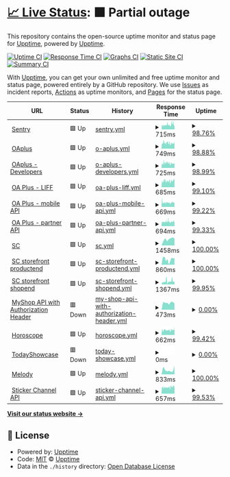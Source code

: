 # [📈 Live Status](https://vichaos.github.io/upptime): <!--live status--> **🟧 Partial outage**

This repository contains the open-source uptime monitor and status page for [Upptime](https://upptime.js.org), powered by [Upptime](https://github.com/upptime/upptime).

[![Uptime CI](https://github.com/vichaos/upptime/workflows/Uptime%20CI/badge.svg)](https://github.com/vichaos/upptime/actions?query=workflow%3A%22Uptime+CI%22)
[![Response Time CI](https://github.com/vichaos/upptime/workflows/Response%20Time%20CI/badge.svg)](https://github.com/vichaos/upptime/actions?query=workflow%3A%22Response+Time+CI%22)
[![Graphs CI](https://github.com/vichaos/upptime/workflows/Graphs%20CI/badge.svg)](https://github.com/vichaos/upptime/actions?query=workflow%3A%22Graphs+CI%22)
[![Static Site CI](https://github.com/vichaos/upptime/workflows/Static%20Site%20CI/badge.svg)](https://github.com/vichaos/upptime/actions?query=workflow%3A%22Static+Site+CI%22)
[![Summary CI](https://github.com/vichaos/upptime/workflows/Summary%20CI/badge.svg)](https://github.com/vichaos/upptime/actions?query=workflow%3A%22Summary+CI%22)

With [Upptime](https://upptime.js.org), you can get your own unlimited and free uptime monitor and status page, powered entirely by a GitHub repository. We use [Issues](https://github.com/upptime/upptime/issues) as incident reports, [Actions](https://github.com/vichaos/upptime/actions) as uptime monitors, and [Pages](https://upptime.github.io/upptime) for the status page.

<!--start: status pages-->
<!-- This summary is generated by Upptime (https://github.com/upptime/upptime) -->
<!-- Do not edit this manually, your changes will be overwritten -->
<!-- prettier-ignore -->
| URL | Status | History | Response Time | Uptime |
| --- | ------ | ------- | ------------- | ------ |
| <img alt="" src="https://icons.duckduckgo.com/ip3/sentry9-th.line-apps.com.ico" height="13"> [Sentry](https://sentry9-th.line-apps.com/_health/) | 🟩 Up | [sentry.yml](https://github.com/vichaos/upptime/commits/HEAD/history/sentry.yml) | <details><summary><img alt="Response time graph" src="./graphs/sentry/response-time-week.png" height="20"> 715ms</summary><br><a href="https://vichaos.github.io/upptime/history/sentry"><img alt="Response time 667" src="https://img.shields.io/endpoint?url=https%3A%2F%2Fraw.githubusercontent.com%2Fvichaos%2Fupptime%2FHEAD%2Fapi%2Fsentry%2Fresponse-time.json"></a><br><a href="https://vichaos.github.io/upptime/history/sentry"><img alt="24-hour response time 660" src="https://img.shields.io/endpoint?url=https%3A%2F%2Fraw.githubusercontent.com%2Fvichaos%2Fupptime%2FHEAD%2Fapi%2Fsentry%2Fresponse-time-day.json"></a><br><a href="https://vichaos.github.io/upptime/history/sentry"><img alt="7-day response time 715" src="https://img.shields.io/endpoint?url=https%3A%2F%2Fraw.githubusercontent.com%2Fvichaos%2Fupptime%2FHEAD%2Fapi%2Fsentry%2Fresponse-time-week.json"></a><br><a href="https://vichaos.github.io/upptime/history/sentry"><img alt="30-day response time 733" src="https://img.shields.io/endpoint?url=https%3A%2F%2Fraw.githubusercontent.com%2Fvichaos%2Fupptime%2FHEAD%2Fapi%2Fsentry%2Fresponse-time-month.json"></a><br><a href="https://vichaos.github.io/upptime/history/sentry"><img alt="1-year response time 698" src="https://img.shields.io/endpoint?url=https%3A%2F%2Fraw.githubusercontent.com%2Fvichaos%2Fupptime%2FHEAD%2Fapi%2Fsentry%2Fresponse-time-year.json"></a></details> | <details><summary><a href="https://vichaos.github.io/upptime/history/sentry">98.76%</a></summary><a href="https://vichaos.github.io/upptime/history/sentry"><img alt="All-time uptime 99.98%" src="https://img.shields.io/endpoint?url=https%3A%2F%2Fraw.githubusercontent.com%2Fvichaos%2Fupptime%2FHEAD%2Fapi%2Fsentry%2Fuptime.json"></a><br><a href="https://vichaos.github.io/upptime/history/sentry"><img alt="24-hour uptime 100.00%" src="https://img.shields.io/endpoint?url=https%3A%2F%2Fraw.githubusercontent.com%2Fvichaos%2Fupptime%2FHEAD%2Fapi%2Fsentry%2Fuptime-day.json"></a><br><a href="https://vichaos.github.io/upptime/history/sentry"><img alt="7-day uptime 98.76%" src="https://img.shields.io/endpoint?url=https%3A%2F%2Fraw.githubusercontent.com%2Fvichaos%2Fupptime%2FHEAD%2Fapi%2Fsentry%2Fuptime-week.json"></a><br><a href="https://vichaos.github.io/upptime/history/sentry"><img alt="30-day uptime 99.72%" src="https://img.shields.io/endpoint?url=https%3A%2F%2Fraw.githubusercontent.com%2Fvichaos%2Fupptime%2FHEAD%2Fapi%2Fsentry%2Fuptime-month.json"></a><br><a href="https://vichaos.github.io/upptime/history/sentry"><img alt="1-year uptime 99.97%" src="https://img.shields.io/endpoint?url=https%3A%2F%2Fraw.githubusercontent.com%2Fvichaos%2Fupptime%2FHEAD%2Fapi%2Fsentry%2Fuptime-year.json"></a></details>
| <img alt="" src="https://icons.duckduckgo.com/ip3/oaplus.line.biz.ico" height="13"> [OAplus](https://oaplus.line.biz/health) | 🟩 Up | [o-aplus.yml](https://github.com/vichaos/upptime/commits/HEAD/history/o-aplus.yml) | <details><summary><img alt="Response time graph" src="./graphs/o-aplus/response-time-week.png" height="20"> 749ms</summary><br><a href="https://vichaos.github.io/upptime/history/o-aplus"><img alt="Response time 715" src="https://img.shields.io/endpoint?url=https%3A%2F%2Fraw.githubusercontent.com%2Fvichaos%2Fupptime%2FHEAD%2Fapi%2Fo-aplus%2Fresponse-time.json"></a><br><a href="https://vichaos.github.io/upptime/history/o-aplus"><img alt="24-hour response time 976" src="https://img.shields.io/endpoint?url=https%3A%2F%2Fraw.githubusercontent.com%2Fvichaos%2Fupptime%2FHEAD%2Fapi%2Fo-aplus%2Fresponse-time-day.json"></a><br><a href="https://vichaos.github.io/upptime/history/o-aplus"><img alt="7-day response time 749" src="https://img.shields.io/endpoint?url=https%3A%2F%2Fraw.githubusercontent.com%2Fvichaos%2Fupptime%2FHEAD%2Fapi%2Fo-aplus%2Fresponse-time-week.json"></a><br><a href="https://vichaos.github.io/upptime/history/o-aplus"><img alt="30-day response time 754" src="https://img.shields.io/endpoint?url=https%3A%2F%2Fraw.githubusercontent.com%2Fvichaos%2Fupptime%2FHEAD%2Fapi%2Fo-aplus%2Fresponse-time-month.json"></a><br><a href="https://vichaos.github.io/upptime/history/o-aplus"><img alt="1-year response time 743" src="https://img.shields.io/endpoint?url=https%3A%2F%2Fraw.githubusercontent.com%2Fvichaos%2Fupptime%2FHEAD%2Fapi%2Fo-aplus%2Fresponse-time-year.json"></a></details> | <details><summary><a href="https://vichaos.github.io/upptime/history/o-aplus">98.88%</a></summary><a href="https://vichaos.github.io/upptime/history/o-aplus"><img alt="All-time uptime 99.98%" src="https://img.shields.io/endpoint?url=https%3A%2F%2Fraw.githubusercontent.com%2Fvichaos%2Fupptime%2FHEAD%2Fapi%2Fo-aplus%2Fuptime.json"></a><br><a href="https://vichaos.github.io/upptime/history/o-aplus"><img alt="24-hour uptime 100.00%" src="https://img.shields.io/endpoint?url=https%3A%2F%2Fraw.githubusercontent.com%2Fvichaos%2Fupptime%2FHEAD%2Fapi%2Fo-aplus%2Fuptime-day.json"></a><br><a href="https://vichaos.github.io/upptime/history/o-aplus"><img alt="7-day uptime 98.88%" src="https://img.shields.io/endpoint?url=https%3A%2F%2Fraw.githubusercontent.com%2Fvichaos%2Fupptime%2FHEAD%2Fapi%2Fo-aplus%2Fuptime-week.json"></a><br><a href="https://vichaos.github.io/upptime/history/o-aplus"><img alt="30-day uptime 99.74%" src="https://img.shields.io/endpoint?url=https%3A%2F%2Fraw.githubusercontent.com%2Fvichaos%2Fupptime%2FHEAD%2Fapi%2Fo-aplus%2Fuptime-month.json"></a><br><a href="https://vichaos.github.io/upptime/history/o-aplus"><img alt="1-year uptime 99.97%" src="https://img.shields.io/endpoint?url=https%3A%2F%2Fraw.githubusercontent.com%2Fvichaos%2Fupptime%2FHEAD%2Fapi%2Fo-aplus%2Fuptime-year.json"></a></details>
| <img alt="" src="https://icons.duckduckgo.com/ip3/developers-oaplus.line.biz.ico" height="13"> [OAplus - Developers](https://developers-oaplus.line.biz/) | 🟩 Up | [o-aplus-developers.yml](https://github.com/vichaos/upptime/commits/HEAD/history/o-aplus-developers.yml) | <details><summary><img alt="Response time graph" src="./graphs/o-aplus-developers/response-time-week.png" height="20"> 725ms</summary><br><a href="https://vichaos.github.io/upptime/history/o-aplus-developers"><img alt="Response time 693" src="https://img.shields.io/endpoint?url=https%3A%2F%2Fraw.githubusercontent.com%2Fvichaos%2Fupptime%2FHEAD%2Fapi%2Fo-aplus-developers%2Fresponse-time.json"></a><br><a href="https://vichaos.github.io/upptime/history/o-aplus-developers"><img alt="24-hour response time 861" src="https://img.shields.io/endpoint?url=https%3A%2F%2Fraw.githubusercontent.com%2Fvichaos%2Fupptime%2FHEAD%2Fapi%2Fo-aplus-developers%2Fresponse-time-day.json"></a><br><a href="https://vichaos.github.io/upptime/history/o-aplus-developers"><img alt="7-day response time 725" src="https://img.shields.io/endpoint?url=https%3A%2F%2Fraw.githubusercontent.com%2Fvichaos%2Fupptime%2FHEAD%2Fapi%2Fo-aplus-developers%2Fresponse-time-week.json"></a><br><a href="https://vichaos.github.io/upptime/history/o-aplus-developers"><img alt="30-day response time 776" src="https://img.shields.io/endpoint?url=https%3A%2F%2Fraw.githubusercontent.com%2Fvichaos%2Fupptime%2FHEAD%2Fapi%2Fo-aplus-developers%2Fresponse-time-month.json"></a><br><a href="https://vichaos.github.io/upptime/history/o-aplus-developers"><img alt="1-year response time 716" src="https://img.shields.io/endpoint?url=https%3A%2F%2Fraw.githubusercontent.com%2Fvichaos%2Fupptime%2FHEAD%2Fapi%2Fo-aplus-developers%2Fresponse-time-year.json"></a></details> | <details><summary><a href="https://vichaos.github.io/upptime/history/o-aplus-developers">98.99%</a></summary><a href="https://vichaos.github.io/upptime/history/o-aplus-developers"><img alt="All-time uptime 93.66%" src="https://img.shields.io/endpoint?url=https%3A%2F%2Fraw.githubusercontent.com%2Fvichaos%2Fupptime%2FHEAD%2Fapi%2Fo-aplus-developers%2Fuptime.json"></a><br><a href="https://vichaos.github.io/upptime/history/o-aplus-developers"><img alt="24-hour uptime 100.00%" src="https://img.shields.io/endpoint?url=https%3A%2F%2Fraw.githubusercontent.com%2Fvichaos%2Fupptime%2FHEAD%2Fapi%2Fo-aplus-developers%2Fuptime-day.json"></a><br><a href="https://vichaos.github.io/upptime/history/o-aplus-developers"><img alt="7-day uptime 98.99%" src="https://img.shields.io/endpoint?url=https%3A%2F%2Fraw.githubusercontent.com%2Fvichaos%2Fupptime%2FHEAD%2Fapi%2Fo-aplus-developers%2Fuptime-week.json"></a><br><a href="https://vichaos.github.io/upptime/history/o-aplus-developers"><img alt="30-day uptime 99.77%" src="https://img.shields.io/endpoint?url=https%3A%2F%2Fraw.githubusercontent.com%2Fvichaos%2Fupptime%2FHEAD%2Fapi%2Fo-aplus-developers%2Fuptime-month.json"></a><br><a href="https://vichaos.github.io/upptime/history/o-aplus-developers"><img alt="1-year uptime 99.97%" src="https://img.shields.io/endpoint?url=https%3A%2F%2Fraw.githubusercontent.com%2Fvichaos%2Fupptime%2FHEAD%2Fapi%2Fo-aplus-developers%2Fuptime-year.json"></a></details>
| <img alt="" src="https://icons.duckduckgo.com/ip3/web-api-oaplus.line.me.ico" height="13"> [OA Plus - LIFF](https://web-api-oaplus.line.me) | 🟩 Up | [oa-plus-liff.yml](https://github.com/vichaos/upptime/commits/HEAD/history/oa-plus-liff.yml) | <details><summary><img alt="Response time graph" src="./graphs/oa-plus-liff/response-time-week.png" height="20"> 685ms</summary><br><a href="https://vichaos.github.io/upptime/history/oa-plus-liff"><img alt="Response time 678" src="https://img.shields.io/endpoint?url=https%3A%2F%2Fraw.githubusercontent.com%2Fvichaos%2Fupptime%2FHEAD%2Fapi%2Foa-plus-liff%2Fresponse-time.json"></a><br><a href="https://vichaos.github.io/upptime/history/oa-plus-liff"><img alt="24-hour response time 821" src="https://img.shields.io/endpoint?url=https%3A%2F%2Fraw.githubusercontent.com%2Fvichaos%2Fupptime%2FHEAD%2Fapi%2Foa-plus-liff%2Fresponse-time-day.json"></a><br><a href="https://vichaos.github.io/upptime/history/oa-plus-liff"><img alt="7-day response time 685" src="https://img.shields.io/endpoint?url=https%3A%2F%2Fraw.githubusercontent.com%2Fvichaos%2Fupptime%2FHEAD%2Fapi%2Foa-plus-liff%2Fresponse-time-week.json"></a><br><a href="https://vichaos.github.io/upptime/history/oa-plus-liff"><img alt="30-day response time 738" src="https://img.shields.io/endpoint?url=https%3A%2F%2Fraw.githubusercontent.com%2Fvichaos%2Fupptime%2FHEAD%2Fapi%2Foa-plus-liff%2Fresponse-time-month.json"></a><br><a href="https://vichaos.github.io/upptime/history/oa-plus-liff"><img alt="1-year response time 694" src="https://img.shields.io/endpoint?url=https%3A%2F%2Fraw.githubusercontent.com%2Fvichaos%2Fupptime%2FHEAD%2Fapi%2Foa-plus-liff%2Fresponse-time-year.json"></a></details> | <details><summary><a href="https://vichaos.github.io/upptime/history/oa-plus-liff">99.10%</a></summary><a href="https://vichaos.github.io/upptime/history/oa-plus-liff"><img alt="All-time uptime 99.98%" src="https://img.shields.io/endpoint?url=https%3A%2F%2Fraw.githubusercontent.com%2Fvichaos%2Fupptime%2FHEAD%2Fapi%2Foa-plus-liff%2Fuptime.json"></a><br><a href="https://vichaos.github.io/upptime/history/oa-plus-liff"><img alt="24-hour uptime 100.00%" src="https://img.shields.io/endpoint?url=https%3A%2F%2Fraw.githubusercontent.com%2Fvichaos%2Fupptime%2FHEAD%2Fapi%2Foa-plus-liff%2Fuptime-day.json"></a><br><a href="https://vichaos.github.io/upptime/history/oa-plus-liff"><img alt="7-day uptime 99.10%" src="https://img.shields.io/endpoint?url=https%3A%2F%2Fraw.githubusercontent.com%2Fvichaos%2Fupptime%2FHEAD%2Fapi%2Foa-plus-liff%2Fuptime-week.json"></a><br><a href="https://vichaos.github.io/upptime/history/oa-plus-liff"><img alt="30-day uptime 99.79%" src="https://img.shields.io/endpoint?url=https%3A%2F%2Fraw.githubusercontent.com%2Fvichaos%2Fupptime%2FHEAD%2Fapi%2Foa-plus-liff%2Fuptime-month.json"></a><br><a href="https://vichaos.github.io/upptime/history/oa-plus-liff"><img alt="1-year uptime 99.97%" src="https://img.shields.io/endpoint?url=https%3A%2F%2Fraw.githubusercontent.com%2Fvichaos%2Fupptime%2FHEAD%2Fapi%2Foa-plus-liff%2Fuptime-year.json"></a></details>
| <img alt="" src="https://icons.duckduckgo.com/ip3/api-oaplus-mobile.line-apps.com.ico" height="13"> [OA Plus - mobile API](https://api-oaplus-mobile.line-apps.com/account/v1/accounts) | 🟩 Up | [oa-plus-mobile-api.yml](https://github.com/vichaos/upptime/commits/HEAD/history/oa-plus-mobile-api.yml) | <details><summary><img alt="Response time graph" src="./graphs/oa-plus-mobile-api/response-time-week.png" height="20"> 669ms</summary><br><a href="https://vichaos.github.io/upptime/history/oa-plus-mobile-api"><img alt="Response time 636" src="https://img.shields.io/endpoint?url=https%3A%2F%2Fraw.githubusercontent.com%2Fvichaos%2Fupptime%2FHEAD%2Fapi%2Foa-plus-mobile-api%2Fresponse-time.json"></a><br><a href="https://vichaos.github.io/upptime/history/oa-plus-mobile-api"><img alt="24-hour response time 562" src="https://img.shields.io/endpoint?url=https%3A%2F%2Fraw.githubusercontent.com%2Fvichaos%2Fupptime%2FHEAD%2Fapi%2Foa-plus-mobile-api%2Fresponse-time-day.json"></a><br><a href="https://vichaos.github.io/upptime/history/oa-plus-mobile-api"><img alt="7-day response time 669" src="https://img.shields.io/endpoint?url=https%3A%2F%2Fraw.githubusercontent.com%2Fvichaos%2Fupptime%2FHEAD%2Fapi%2Foa-plus-mobile-api%2Fresponse-time-week.json"></a><br><a href="https://vichaos.github.io/upptime/history/oa-plus-mobile-api"><img alt="30-day response time 682" src="https://img.shields.io/endpoint?url=https%3A%2F%2Fraw.githubusercontent.com%2Fvichaos%2Fupptime%2FHEAD%2Fapi%2Foa-plus-mobile-api%2Fresponse-time-month.json"></a><br><a href="https://vichaos.github.io/upptime/history/oa-plus-mobile-api"><img alt="1-year response time 661" src="https://img.shields.io/endpoint?url=https%3A%2F%2Fraw.githubusercontent.com%2Fvichaos%2Fupptime%2FHEAD%2Fapi%2Foa-plus-mobile-api%2Fresponse-time-year.json"></a></details> | <details><summary><a href="https://vichaos.github.io/upptime/history/oa-plus-mobile-api">99.22%</a></summary><a href="https://vichaos.github.io/upptime/history/oa-plus-mobile-api"><img alt="All-time uptime 99.98%" src="https://img.shields.io/endpoint?url=https%3A%2F%2Fraw.githubusercontent.com%2Fvichaos%2Fupptime%2FHEAD%2Fapi%2Foa-plus-mobile-api%2Fuptime.json"></a><br><a href="https://vichaos.github.io/upptime/history/oa-plus-mobile-api"><img alt="24-hour uptime 100.00%" src="https://img.shields.io/endpoint?url=https%3A%2F%2Fraw.githubusercontent.com%2Fvichaos%2Fupptime%2FHEAD%2Fapi%2Foa-plus-mobile-api%2Fuptime-day.json"></a><br><a href="https://vichaos.github.io/upptime/history/oa-plus-mobile-api"><img alt="7-day uptime 99.22%" src="https://img.shields.io/endpoint?url=https%3A%2F%2Fraw.githubusercontent.com%2Fvichaos%2Fupptime%2FHEAD%2Fapi%2Foa-plus-mobile-api%2Fuptime-week.json"></a><br><a href="https://vichaos.github.io/upptime/history/oa-plus-mobile-api"><img alt="30-day uptime 99.82%" src="https://img.shields.io/endpoint?url=https%3A%2F%2Fraw.githubusercontent.com%2Fvichaos%2Fupptime%2FHEAD%2Fapi%2Foa-plus-mobile-api%2Fuptime-month.json"></a><br><a href="https://vichaos.github.io/upptime/history/oa-plus-mobile-api"><img alt="1-year uptime 99.98%" src="https://img.shields.io/endpoint?url=https%3A%2F%2Fraw.githubusercontent.com%2Fvichaos%2Fupptime%2FHEAD%2Fapi%2Foa-plus-mobile-api%2Fuptime-year.json"></a></details>
| <img alt="" src="https://icons.duckduckgo.com/ip3/api-oaplus-partner.line-apps.com.ico" height="13"> [OA Plus - partner API](https://api-oaplus-partner.line-apps.com/v1/jwks/jwks.json) | 🟩 Up | [oa-plus-partner-api.yml](https://github.com/vichaos/upptime/commits/HEAD/history/oa-plus-partner-api.yml) | <details><summary><img alt="Response time graph" src="./graphs/oa-plus-partner-api/response-time-week.png" height="20"> 694ms</summary><br><a href="https://vichaos.github.io/upptime/history/oa-plus-partner-api"><img alt="Response time 637" src="https://img.shields.io/endpoint?url=https%3A%2F%2Fraw.githubusercontent.com%2Fvichaos%2Fupptime%2FHEAD%2Fapi%2Foa-plus-partner-api%2Fresponse-time.json"></a><br><a href="https://vichaos.github.io/upptime/history/oa-plus-partner-api"><img alt="24-hour response time 766" src="https://img.shields.io/endpoint?url=https%3A%2F%2Fraw.githubusercontent.com%2Fvichaos%2Fupptime%2FHEAD%2Fapi%2Foa-plus-partner-api%2Fresponse-time-day.json"></a><br><a href="https://vichaos.github.io/upptime/history/oa-plus-partner-api"><img alt="7-day response time 694" src="https://img.shields.io/endpoint?url=https%3A%2F%2Fraw.githubusercontent.com%2Fvichaos%2Fupptime%2FHEAD%2Fapi%2Foa-plus-partner-api%2Fresponse-time-week.json"></a><br><a href="https://vichaos.github.io/upptime/history/oa-plus-partner-api"><img alt="30-day response time 684" src="https://img.shields.io/endpoint?url=https%3A%2F%2Fraw.githubusercontent.com%2Fvichaos%2Fupptime%2FHEAD%2Fapi%2Foa-plus-partner-api%2Fresponse-time-month.json"></a><br><a href="https://vichaos.github.io/upptime/history/oa-plus-partner-api"><img alt="1-year response time 664" src="https://img.shields.io/endpoint?url=https%3A%2F%2Fraw.githubusercontent.com%2Fvichaos%2Fupptime%2FHEAD%2Fapi%2Foa-plus-partner-api%2Fresponse-time-year.json"></a></details> | <details><summary><a href="https://vichaos.github.io/upptime/history/oa-plus-partner-api">99.33%</a></summary><a href="https://vichaos.github.io/upptime/history/oa-plus-partner-api"><img alt="All-time uptime 99.99%" src="https://img.shields.io/endpoint?url=https%3A%2F%2Fraw.githubusercontent.com%2Fvichaos%2Fupptime%2FHEAD%2Fapi%2Foa-plus-partner-api%2Fuptime.json"></a><br><a href="https://vichaos.github.io/upptime/history/oa-plus-partner-api"><img alt="24-hour uptime 100.00%" src="https://img.shields.io/endpoint?url=https%3A%2F%2Fraw.githubusercontent.com%2Fvichaos%2Fupptime%2FHEAD%2Fapi%2Foa-plus-partner-api%2Fuptime-day.json"></a><br><a href="https://vichaos.github.io/upptime/history/oa-plus-partner-api"><img alt="7-day uptime 99.33%" src="https://img.shields.io/endpoint?url=https%3A%2F%2Fraw.githubusercontent.com%2Fvichaos%2Fupptime%2FHEAD%2Fapi%2Foa-plus-partner-api%2Fuptime-week.json"></a><br><a href="https://vichaos.github.io/upptime/history/oa-plus-partner-api"><img alt="30-day uptime 99.85%" src="https://img.shields.io/endpoint?url=https%3A%2F%2Fraw.githubusercontent.com%2Fvichaos%2Fupptime%2FHEAD%2Fapi%2Foa-plus-partner-api%2Fuptime-month.json"></a><br><a href="https://vichaos.github.io/upptime/history/oa-plus-partner-api"><img alt="1-year uptime 99.98%" src="https://img.shields.io/endpoint?url=https%3A%2F%2Fraw.githubusercontent.com%2Fvichaos%2Fupptime%2FHEAD%2Fapi%2Foa-plus-partner-api%2Fuptime-year.json"></a></details>
| <img alt="" src="https://icons.duckduckgo.com/ip3/shop.line.me.ico" height="13"> [SC](https://shop.line.me/) | 🟩 Up | [sc.yml](https://github.com/vichaos/upptime/commits/HEAD/history/sc.yml) | <details><summary><img alt="Response time graph" src="./graphs/sc/response-time-week.png" height="20"> 1458ms</summary><br><a href="https://vichaos.github.io/upptime/history/sc"><img alt="Response time 1458" src="https://img.shields.io/endpoint?url=https%3A%2F%2Fraw.githubusercontent.com%2Fvichaos%2Fupptime%2FHEAD%2Fapi%2Fsc%2Fresponse-time.json"></a><br><a href="https://vichaos.github.io/upptime/history/sc"><img alt="24-hour response time 1666" src="https://img.shields.io/endpoint?url=https%3A%2F%2Fraw.githubusercontent.com%2Fvichaos%2Fupptime%2FHEAD%2Fapi%2Fsc%2Fresponse-time-day.json"></a><br><a href="https://vichaos.github.io/upptime/history/sc"><img alt="7-day response time 1458" src="https://img.shields.io/endpoint?url=https%3A%2F%2Fraw.githubusercontent.com%2Fvichaos%2Fupptime%2FHEAD%2Fapi%2Fsc%2Fresponse-time-week.json"></a><br><a href="https://vichaos.github.io/upptime/history/sc"><img alt="30-day response time 1493" src="https://img.shields.io/endpoint?url=https%3A%2F%2Fraw.githubusercontent.com%2Fvichaos%2Fupptime%2FHEAD%2Fapi%2Fsc%2Fresponse-time-month.json"></a><br><a href="https://vichaos.github.io/upptime/history/sc"><img alt="1-year response time 1486" src="https://img.shields.io/endpoint?url=https%3A%2F%2Fraw.githubusercontent.com%2Fvichaos%2Fupptime%2FHEAD%2Fapi%2Fsc%2Fresponse-time-year.json"></a></details> | <details><summary><a href="https://vichaos.github.io/upptime/history/sc">100.00%</a></summary><a href="https://vichaos.github.io/upptime/history/sc"><img alt="All-time uptime 98.00%" src="https://img.shields.io/endpoint?url=https%3A%2F%2Fraw.githubusercontent.com%2Fvichaos%2Fupptime%2FHEAD%2Fapi%2Fsc%2Fuptime.json"></a><br><a href="https://vichaos.github.io/upptime/history/sc"><img alt="24-hour uptime 100.00%" src="https://img.shields.io/endpoint?url=https%3A%2F%2Fraw.githubusercontent.com%2Fvichaos%2Fupptime%2FHEAD%2Fapi%2Fsc%2Fuptime-day.json"></a><br><a href="https://vichaos.github.io/upptime/history/sc"><img alt="7-day uptime 100.00%" src="https://img.shields.io/endpoint?url=https%3A%2F%2Fraw.githubusercontent.com%2Fvichaos%2Fupptime%2FHEAD%2Fapi%2Fsc%2Fuptime-week.json"></a><br><a href="https://vichaos.github.io/upptime/history/sc"><img alt="30-day uptime 100.00%" src="https://img.shields.io/endpoint?url=https%3A%2F%2Fraw.githubusercontent.com%2Fvichaos%2Fupptime%2FHEAD%2Fapi%2Fsc%2Fuptime-month.json"></a><br><a href="https://vichaos.github.io/upptime/history/sc"><img alt="1-year uptime 96.25%" src="https://img.shields.io/endpoint?url=https%3A%2F%2Fraw.githubusercontent.com%2Fvichaos%2Fupptime%2FHEAD%2Fapi%2Fsc%2Fuptime-year.json"></a></details>
| <img alt="" src="https://icons.duckduckgo.com/ip3/shop.line.me.ico" height="13"> [SC storefront productend](https://shop.line.me/@024azltq/product/319384970) | 🟩 Up | [sc-storefront-productend.yml](https://github.com/vichaos/upptime/commits/HEAD/history/sc-storefront-productend.yml) | <details><summary><img alt="Response time graph" src="./graphs/sc-storefront-productend/response-time-week.png" height="20"> 860ms</summary><br><a href="https://vichaos.github.io/upptime/history/sc-storefront-productend"><img alt="Response time 1035" src="https://img.shields.io/endpoint?url=https%3A%2F%2Fraw.githubusercontent.com%2Fvichaos%2Fupptime%2FHEAD%2Fapi%2Fsc-storefront-productend%2Fresponse-time.json"></a><br><a href="https://vichaos.github.io/upptime/history/sc-storefront-productend"><img alt="24-hour response time 1218" src="https://img.shields.io/endpoint?url=https%3A%2F%2Fraw.githubusercontent.com%2Fvichaos%2Fupptime%2FHEAD%2Fapi%2Fsc-storefront-productend%2Fresponse-time-day.json"></a><br><a href="https://vichaos.github.io/upptime/history/sc-storefront-productend"><img alt="7-day response time 860" src="https://img.shields.io/endpoint?url=https%3A%2F%2Fraw.githubusercontent.com%2Fvichaos%2Fupptime%2FHEAD%2Fapi%2Fsc-storefront-productend%2Fresponse-time-week.json"></a><br><a href="https://vichaos.github.io/upptime/history/sc-storefront-productend"><img alt="30-day response time 1479" src="https://img.shields.io/endpoint?url=https%3A%2F%2Fraw.githubusercontent.com%2Fvichaos%2Fupptime%2FHEAD%2Fapi%2Fsc-storefront-productend%2Fresponse-time-month.json"></a><br><a href="https://vichaos.github.io/upptime/history/sc-storefront-productend"><img alt="1-year response time 1146" src="https://img.shields.io/endpoint?url=https%3A%2F%2Fraw.githubusercontent.com%2Fvichaos%2Fupptime%2FHEAD%2Fapi%2Fsc-storefront-productend%2Fresponse-time-year.json"></a></details> | <details><summary><a href="https://vichaos.github.io/upptime/history/sc-storefront-productend">100.00%</a></summary><a href="https://vichaos.github.io/upptime/history/sc-storefront-productend"><img alt="All-time uptime 99.75%" src="https://img.shields.io/endpoint?url=https%3A%2F%2Fraw.githubusercontent.com%2Fvichaos%2Fupptime%2FHEAD%2Fapi%2Fsc-storefront-productend%2Fuptime.json"></a><br><a href="https://vichaos.github.io/upptime/history/sc-storefront-productend"><img alt="24-hour uptime 100.00%" src="https://img.shields.io/endpoint?url=https%3A%2F%2Fraw.githubusercontent.com%2Fvichaos%2Fupptime%2FHEAD%2Fapi%2Fsc-storefront-productend%2Fuptime-day.json"></a><br><a href="https://vichaos.github.io/upptime/history/sc-storefront-productend"><img alt="7-day uptime 100.00%" src="https://img.shields.io/endpoint?url=https%3A%2F%2Fraw.githubusercontent.com%2Fvichaos%2Fupptime%2FHEAD%2Fapi%2Fsc-storefront-productend%2Fuptime-week.json"></a><br><a href="https://vichaos.github.io/upptime/history/sc-storefront-productend"><img alt="30-day uptime 89.59%" src="https://img.shields.io/endpoint?url=https%3A%2F%2Fraw.githubusercontent.com%2Fvichaos%2Fupptime%2FHEAD%2Fapi%2Fsc-storefront-productend%2Fuptime-month.json"></a><br><a href="https://vichaos.github.io/upptime/history/sc-storefront-productend"><img alt="1-year uptime 99.12%" src="https://img.shields.io/endpoint?url=https%3A%2F%2Fraw.githubusercontent.com%2Fvichaos%2Fupptime%2FHEAD%2Fapi%2Fsc-storefront-productend%2Fuptime-year.json"></a></details>
| <img alt="" src="https://icons.duckduckgo.com/ip3/shop.line.me.ico" height="13"> [SC storefront shopend](https://shop.line.me/@024azltq) | 🟩 Up | [sc-storefront-shopend.yml](https://github.com/vichaos/upptime/commits/HEAD/history/sc-storefront-shopend.yml) | <details><summary><img alt="Response time graph" src="./graphs/sc-storefront-shopend/response-time-week.png" height="20"> 1367ms</summary><br><a href="https://vichaos.github.io/upptime/history/sc-storefront-shopend"><img alt="Response time 1315" src="https://img.shields.io/endpoint?url=https%3A%2F%2Fraw.githubusercontent.com%2Fvichaos%2Fupptime%2FHEAD%2Fapi%2Fsc-storefront-shopend%2Fresponse-time.json"></a><br><a href="https://vichaos.github.io/upptime/history/sc-storefront-shopend"><img alt="24-hour response time 1248" src="https://img.shields.io/endpoint?url=https%3A%2F%2Fraw.githubusercontent.com%2Fvichaos%2Fupptime%2FHEAD%2Fapi%2Fsc-storefront-shopend%2Fresponse-time-day.json"></a><br><a href="https://vichaos.github.io/upptime/history/sc-storefront-shopend"><img alt="7-day response time 1367" src="https://img.shields.io/endpoint?url=https%3A%2F%2Fraw.githubusercontent.com%2Fvichaos%2Fupptime%2FHEAD%2Fapi%2Fsc-storefront-shopend%2Fresponse-time-week.json"></a><br><a href="https://vichaos.github.io/upptime/history/sc-storefront-shopend"><img alt="30-day response time 1662" src="https://img.shields.io/endpoint?url=https%3A%2F%2Fraw.githubusercontent.com%2Fvichaos%2Fupptime%2FHEAD%2Fapi%2Fsc-storefront-shopend%2Fresponse-time-month.json"></a><br><a href="https://vichaos.github.io/upptime/history/sc-storefront-shopend"><img alt="1-year response time 1398" src="https://img.shields.io/endpoint?url=https%3A%2F%2Fraw.githubusercontent.com%2Fvichaos%2Fupptime%2FHEAD%2Fapi%2Fsc-storefront-shopend%2Fresponse-time-year.json"></a></details> | <details><summary><a href="https://vichaos.github.io/upptime/history/sc-storefront-shopend">99.95%</a></summary><a href="https://vichaos.github.io/upptime/history/sc-storefront-shopend"><img alt="All-time uptime 99.99%" src="https://img.shields.io/endpoint?url=https%3A%2F%2Fraw.githubusercontent.com%2Fvichaos%2Fupptime%2FHEAD%2Fapi%2Fsc-storefront-shopend%2Fuptime.json"></a><br><a href="https://vichaos.github.io/upptime/history/sc-storefront-shopend"><img alt="24-hour uptime 99.93%" src="https://img.shields.io/endpoint?url=https%3A%2F%2Fraw.githubusercontent.com%2Fvichaos%2Fupptime%2FHEAD%2Fapi%2Fsc-storefront-shopend%2Fuptime-day.json"></a><br><a href="https://vichaos.github.io/upptime/history/sc-storefront-shopend"><img alt="7-day uptime 99.95%" src="https://img.shields.io/endpoint?url=https%3A%2F%2Fraw.githubusercontent.com%2Fvichaos%2Fupptime%2FHEAD%2Fapi%2Fsc-storefront-shopend%2Fuptime-week.json"></a><br><a href="https://vichaos.github.io/upptime/history/sc-storefront-shopend"><img alt="30-day uptime 99.95%" src="https://img.shields.io/endpoint?url=https%3A%2F%2Fraw.githubusercontent.com%2Fvichaos%2Fupptime%2FHEAD%2Fapi%2Fsc-storefront-shopend%2Fuptime-month.json"></a><br><a href="https://vichaos.github.io/upptime/history/sc-storefront-shopend"><img alt="1-year uptime 99.98%" src="https://img.shields.io/endpoint?url=https%3A%2F%2Fraw.githubusercontent.com%2Fvichaos%2Fupptime%2FHEAD%2Fapi%2Fsc-storefront-shopend%2Fuptime-year.json"></a></details>
| <img alt="" src="https://icons.duckduckgo.com/ip3/developers-oaplus.line.biz.ico" height="13"> [MyShop API with Authorization Header](https://developers-oaplus.line.biz/myshop/api/health) | 🟥 Down | [my-shop-api-with-authorization-header.yml](https://github.com/vichaos/upptime/commits/HEAD/history/my-shop-api-with-authorization-header.yml) | <details><summary><img alt="Response time graph" src="./graphs/my-shop-api-with-authorization-header/response-time-week.png" height="20"> 473ms</summary><br><a href="https://vichaos.github.io/upptime/history/my-shop-api-with-authorization-header"><img alt="Response time 465" src="https://img.shields.io/endpoint?url=https%3A%2F%2Fraw.githubusercontent.com%2Fvichaos%2Fupptime%2FHEAD%2Fapi%2Fmy-shop-api-with-authorization-header%2Fresponse-time.json"></a><br><a href="https://vichaos.github.io/upptime/history/my-shop-api-with-authorization-header"><img alt="24-hour response time 430" src="https://img.shields.io/endpoint?url=https%3A%2F%2Fraw.githubusercontent.com%2Fvichaos%2Fupptime%2FHEAD%2Fapi%2Fmy-shop-api-with-authorization-header%2Fresponse-time-day.json"></a><br><a href="https://vichaos.github.io/upptime/history/my-shop-api-with-authorization-header"><img alt="7-day response time 473" src="https://img.shields.io/endpoint?url=https%3A%2F%2Fraw.githubusercontent.com%2Fvichaos%2Fupptime%2FHEAD%2Fapi%2Fmy-shop-api-with-authorization-header%2Fresponse-time-week.json"></a><br><a href="https://vichaos.github.io/upptime/history/my-shop-api-with-authorization-header"><img alt="30-day response time 477" src="https://img.shields.io/endpoint?url=https%3A%2F%2Fraw.githubusercontent.com%2Fvichaos%2Fupptime%2FHEAD%2Fapi%2Fmy-shop-api-with-authorization-header%2Fresponse-time-month.json"></a><br><a href="https://vichaos.github.io/upptime/history/my-shop-api-with-authorization-header"><img alt="1-year response time 470" src="https://img.shields.io/endpoint?url=https%3A%2F%2Fraw.githubusercontent.com%2Fvichaos%2Fupptime%2FHEAD%2Fapi%2Fmy-shop-api-with-authorization-header%2Fresponse-time-year.json"></a></details> | <details><summary><a href="https://vichaos.github.io/upptime/history/my-shop-api-with-authorization-header">0.00%</a></summary><a href="https://vichaos.github.io/upptime/history/my-shop-api-with-authorization-header"><img alt="All-time uptime 50.01%" src="https://img.shields.io/endpoint?url=https%3A%2F%2Fraw.githubusercontent.com%2Fvichaos%2Fupptime%2FHEAD%2Fapi%2Fmy-shop-api-with-authorization-header%2Fuptime.json"></a><br><a href="https://vichaos.github.io/upptime/history/my-shop-api-with-authorization-header"><img alt="24-hour uptime 0.00%" src="https://img.shields.io/endpoint?url=https%3A%2F%2Fraw.githubusercontent.com%2Fvichaos%2Fupptime%2FHEAD%2Fapi%2Fmy-shop-api-with-authorization-header%2Fuptime-day.json"></a><br><a href="https://vichaos.github.io/upptime/history/my-shop-api-with-authorization-header"><img alt="7-day uptime 0.00%" src="https://img.shields.io/endpoint?url=https%3A%2F%2Fraw.githubusercontent.com%2Fvichaos%2Fupptime%2FHEAD%2Fapi%2Fmy-shop-api-with-authorization-header%2Fuptime-week.json"></a><br><a href="https://vichaos.github.io/upptime/history/my-shop-api-with-authorization-header"><img alt="30-day uptime 0.00%" src="https://img.shields.io/endpoint?url=https%3A%2F%2Fraw.githubusercontent.com%2Fvichaos%2Fupptime%2FHEAD%2Fapi%2Fmy-shop-api-with-authorization-header%2Fuptime-month.json"></a><br><a href="https://vichaos.github.io/upptime/history/my-shop-api-with-authorization-header"><img alt="1-year uptime 0.00%" src="https://img.shields.io/endpoint?url=https%3A%2F%2Fraw.githubusercontent.com%2Fvichaos%2Fupptime%2FHEAD%2Fapi%2Fmy-shop-api-with-authorization-header%2Fuptime-year.json"></a></details>
| <img alt="" src="https://icons.duckduckgo.com/ip3/horoscope.line.me.ico" height="13"> [Horoscope](https://horoscope.line.me) | 🟩 Up | [horoscope.yml](https://github.com/vichaos/upptime/commits/HEAD/history/horoscope.yml) | <details><summary><img alt="Response time graph" src="./graphs/horoscope/response-time-week.png" height="20"> 662ms</summary><br><a href="https://vichaos.github.io/upptime/history/horoscope"><img alt="Response time 667" src="https://img.shields.io/endpoint?url=https%3A%2F%2Fraw.githubusercontent.com%2Fvichaos%2Fupptime%2FHEAD%2Fapi%2Fhoroscope%2Fresponse-time.json"></a><br><a href="https://vichaos.github.io/upptime/history/horoscope"><img alt="24-hour response time 1130" src="https://img.shields.io/endpoint?url=https%3A%2F%2Fraw.githubusercontent.com%2Fvichaos%2Fupptime%2FHEAD%2Fapi%2Fhoroscope%2Fresponse-time-day.json"></a><br><a href="https://vichaos.github.io/upptime/history/horoscope"><img alt="7-day response time 662" src="https://img.shields.io/endpoint?url=https%3A%2F%2Fraw.githubusercontent.com%2Fvichaos%2Fupptime%2FHEAD%2Fapi%2Fhoroscope%2Fresponse-time-week.json"></a><br><a href="https://vichaos.github.io/upptime/history/horoscope"><img alt="30-day response time 678" src="https://img.shields.io/endpoint?url=https%3A%2F%2Fraw.githubusercontent.com%2Fvichaos%2Fupptime%2FHEAD%2Fapi%2Fhoroscope%2Fresponse-time-month.json"></a><br><a href="https://vichaos.github.io/upptime/history/horoscope"><img alt="1-year response time 687" src="https://img.shields.io/endpoint?url=https%3A%2F%2Fraw.githubusercontent.com%2Fvichaos%2Fupptime%2FHEAD%2Fapi%2Fhoroscope%2Fresponse-time-year.json"></a></details> | <details><summary><a href="https://vichaos.github.io/upptime/history/horoscope">99.42%</a></summary><a href="https://vichaos.github.io/upptime/history/horoscope"><img alt="All-time uptime 99.99%" src="https://img.shields.io/endpoint?url=https%3A%2F%2Fraw.githubusercontent.com%2Fvichaos%2Fupptime%2FHEAD%2Fapi%2Fhoroscope%2Fuptime.json"></a><br><a href="https://vichaos.github.io/upptime/history/horoscope"><img alt="24-hour uptime 100.00%" src="https://img.shields.io/endpoint?url=https%3A%2F%2Fraw.githubusercontent.com%2Fvichaos%2Fupptime%2FHEAD%2Fapi%2Fhoroscope%2Fuptime-day.json"></a><br><a href="https://vichaos.github.io/upptime/history/horoscope"><img alt="7-day uptime 99.42%" src="https://img.shields.io/endpoint?url=https%3A%2F%2Fraw.githubusercontent.com%2Fvichaos%2Fupptime%2FHEAD%2Fapi%2Fhoroscope%2Fuptime-week.json"></a><br><a href="https://vichaos.github.io/upptime/history/horoscope"><img alt="30-day uptime 99.87%" src="https://img.shields.io/endpoint?url=https%3A%2F%2Fraw.githubusercontent.com%2Fvichaos%2Fupptime%2FHEAD%2Fapi%2Fhoroscope%2Fuptime-month.json"></a><br><a href="https://vichaos.github.io/upptime/history/horoscope"><img alt="1-year uptime 99.99%" src="https://img.shields.io/endpoint?url=https%3A%2F%2Fraw.githubusercontent.com%2Fvichaos%2Fupptime%2FHEAD%2Fapi%2Fhoroscope%2Fuptime-year.json"></a></details>
| <img alt="" src="https://icons.duckduckgo.com/ip3/todayshowcase.line.me.ico" height="13"> [TodayShowcase](https://todayshowcase.line.me) | 🟥 Down | [today-showcase.yml](https://github.com/vichaos/upptime/commits/HEAD/history/today-showcase.yml) | <details><summary><img alt="Response time graph" src="./graphs/today-showcase/response-time-week.png" height="20"> 0ms</summary><br><a href="https://vichaos.github.io/upptime/history/today-showcase"><img alt="Response time 0" src="https://img.shields.io/endpoint?url=https%3A%2F%2Fraw.githubusercontent.com%2Fvichaos%2Fupptime%2FHEAD%2Fapi%2Ftoday-showcase%2Fresponse-time.json"></a><br><a href="https://vichaos.github.io/upptime/history/today-showcase"><img alt="24-hour response time 0" src="https://img.shields.io/endpoint?url=https%3A%2F%2Fraw.githubusercontent.com%2Fvichaos%2Fupptime%2FHEAD%2Fapi%2Ftoday-showcase%2Fresponse-time-day.json"></a><br><a href="https://vichaos.github.io/upptime/history/today-showcase"><img alt="7-day response time 0" src="https://img.shields.io/endpoint?url=https%3A%2F%2Fraw.githubusercontent.com%2Fvichaos%2Fupptime%2FHEAD%2Fapi%2Ftoday-showcase%2Fresponse-time-week.json"></a><br><a href="https://vichaos.github.io/upptime/history/today-showcase"><img alt="30-day response time 0" src="https://img.shields.io/endpoint?url=https%3A%2F%2Fraw.githubusercontent.com%2Fvichaos%2Fupptime%2FHEAD%2Fapi%2Ftoday-showcase%2Fresponse-time-month.json"></a><br><a href="https://vichaos.github.io/upptime/history/today-showcase"><img alt="1-year response time 0" src="https://img.shields.io/endpoint?url=https%3A%2F%2Fraw.githubusercontent.com%2Fvichaos%2Fupptime%2FHEAD%2Fapi%2Ftoday-showcase%2Fresponse-time-year.json"></a></details> | <details><summary><a href="https://vichaos.github.io/upptime/history/today-showcase">0.00%</a></summary><a href="https://vichaos.github.io/upptime/history/today-showcase"><img alt="All-time uptime 33.31%" src="https://img.shields.io/endpoint?url=https%3A%2F%2Fraw.githubusercontent.com%2Fvichaos%2Fupptime%2FHEAD%2Fapi%2Ftoday-showcase%2Fuptime.json"></a><br><a href="https://vichaos.github.io/upptime/history/today-showcase"><img alt="24-hour uptime 0.00%" src="https://img.shields.io/endpoint?url=https%3A%2F%2Fraw.githubusercontent.com%2Fvichaos%2Fupptime%2FHEAD%2Fapi%2Ftoday-showcase%2Fuptime-day.json"></a><br><a href="https://vichaos.github.io/upptime/history/today-showcase"><img alt="7-day uptime 0.00%" src="https://img.shields.io/endpoint?url=https%3A%2F%2Fraw.githubusercontent.com%2Fvichaos%2Fupptime%2FHEAD%2Fapi%2Ftoday-showcase%2Fuptime-week.json"></a><br><a href="https://vichaos.github.io/upptime/history/today-showcase"><img alt="30-day uptime 0.00%" src="https://img.shields.io/endpoint?url=https%3A%2F%2Fraw.githubusercontent.com%2Fvichaos%2Fupptime%2FHEAD%2Fapi%2Ftoday-showcase%2Fuptime-month.json"></a><br><a href="https://vichaos.github.io/upptime/history/today-showcase"><img alt="1-year uptime 0.00%" src="https://img.shields.io/endpoint?url=https%3A%2F%2Fraw.githubusercontent.com%2Fvichaos%2Fupptime%2FHEAD%2Fapi%2Ftoday-showcase%2Fuptime-year.json"></a></details>
| <img alt="" src="https://icons.duckduckgo.com/ip3/melody.line.me.ico" height="13"> [Melody](https://melody.line.me) | 🟩 Up | [melody.yml](https://github.com/vichaos/upptime/commits/HEAD/history/melody.yml) | <details><summary><img alt="Response time graph" src="./graphs/melody/response-time-week.png" height="20"> 833ms</summary><br><a href="https://vichaos.github.io/upptime/history/melody"><img alt="Response time 784" src="https://img.shields.io/endpoint?url=https%3A%2F%2Fraw.githubusercontent.com%2Fvichaos%2Fupptime%2FHEAD%2Fapi%2Fmelody%2Fresponse-time.json"></a><br><a href="https://vichaos.github.io/upptime/history/melody"><img alt="24-hour response time 1561" src="https://img.shields.io/endpoint?url=https%3A%2F%2Fraw.githubusercontent.com%2Fvichaos%2Fupptime%2FHEAD%2Fapi%2Fmelody%2Fresponse-time-day.json"></a><br><a href="https://vichaos.github.io/upptime/history/melody"><img alt="7-day response time 833" src="https://img.shields.io/endpoint?url=https%3A%2F%2Fraw.githubusercontent.com%2Fvichaos%2Fupptime%2FHEAD%2Fapi%2Fmelody%2Fresponse-time-week.json"></a><br><a href="https://vichaos.github.io/upptime/history/melody"><img alt="30-day response time 797" src="https://img.shields.io/endpoint?url=https%3A%2F%2Fraw.githubusercontent.com%2Fvichaos%2Fupptime%2FHEAD%2Fapi%2Fmelody%2Fresponse-time-month.json"></a><br><a href="https://vichaos.github.io/upptime/history/melody"><img alt="1-year response time 798" src="https://img.shields.io/endpoint?url=https%3A%2F%2Fraw.githubusercontent.com%2Fvichaos%2Fupptime%2FHEAD%2Fapi%2Fmelody%2Fresponse-time-year.json"></a></details> | <details><summary><a href="https://vichaos.github.io/upptime/history/melody">100.00%</a></summary><a href="https://vichaos.github.io/upptime/history/melody"><img alt="All-time uptime 98.74%" src="https://img.shields.io/endpoint?url=https%3A%2F%2Fraw.githubusercontent.com%2Fvichaos%2Fupptime%2FHEAD%2Fapi%2Fmelody%2Fuptime.json"></a><br><a href="https://vichaos.github.io/upptime/history/melody"><img alt="24-hour uptime 100.00%" src="https://img.shields.io/endpoint?url=https%3A%2F%2Fraw.githubusercontent.com%2Fvichaos%2Fupptime%2FHEAD%2Fapi%2Fmelody%2Fuptime-day.json"></a><br><a href="https://vichaos.github.io/upptime/history/melody"><img alt="7-day uptime 100.00%" src="https://img.shields.io/endpoint?url=https%3A%2F%2Fraw.githubusercontent.com%2Fvichaos%2Fupptime%2FHEAD%2Fapi%2Fmelody%2Fuptime-week.json"></a><br><a href="https://vichaos.github.io/upptime/history/melody"><img alt="30-day uptime 100.00%" src="https://img.shields.io/endpoint?url=https%3A%2F%2Fraw.githubusercontent.com%2Fvichaos%2Fupptime%2FHEAD%2Fapi%2Fmelody%2Fuptime-month.json"></a><br><a href="https://vichaos.github.io/upptime/history/melody"><img alt="1-year uptime 100.00%" src="https://img.shields.io/endpoint?url=https%3A%2F%2Fraw.githubusercontent.com%2Fvichaos%2Fupptime%2FHEAD%2Fapi%2Fmelody%2Fuptime-year.json"></a></details>
| <img alt="" src="https://icons.duckduckgo.com/ip3/sticker-channel-api.line.me.ico" height="13"> [Sticker Channel API](https://sticker-channel-api.line.me/monitor/l7check) | 🟩 Up | [sticker-channel-api.yml](https://github.com/vichaos/upptime/commits/HEAD/history/sticker-channel-api.yml) | <details><summary><img alt="Response time graph" src="./graphs/sticker-channel-api/response-time-week.png" height="20"> 657ms</summary><br><a href="https://vichaos.github.io/upptime/history/sticker-channel-api"><img alt="Response time 630" src="https://img.shields.io/endpoint?url=https%3A%2F%2Fraw.githubusercontent.com%2Fvichaos%2Fupptime%2FHEAD%2Fapi%2Fsticker-channel-api%2Fresponse-time.json"></a><br><a href="https://vichaos.github.io/upptime/history/sticker-channel-api"><img alt="24-hour response time 860" src="https://img.shields.io/endpoint?url=https%3A%2F%2Fraw.githubusercontent.com%2Fvichaos%2Fupptime%2FHEAD%2Fapi%2Fsticker-channel-api%2Fresponse-time-day.json"></a><br><a href="https://vichaos.github.io/upptime/history/sticker-channel-api"><img alt="7-day response time 657" src="https://img.shields.io/endpoint?url=https%3A%2F%2Fraw.githubusercontent.com%2Fvichaos%2Fupptime%2FHEAD%2Fapi%2Fsticker-channel-api%2Fresponse-time-week.json"></a><br><a href="https://vichaos.github.io/upptime/history/sticker-channel-api"><img alt="30-day response time 665" src="https://img.shields.io/endpoint?url=https%3A%2F%2Fraw.githubusercontent.com%2Fvichaos%2Fupptime%2FHEAD%2Fapi%2Fsticker-channel-api%2Fresponse-time-month.json"></a><br><a href="https://vichaos.github.io/upptime/history/sticker-channel-api"><img alt="1-year response time 647" src="https://img.shields.io/endpoint?url=https%3A%2F%2Fraw.githubusercontent.com%2Fvichaos%2Fupptime%2FHEAD%2Fapi%2Fsticker-channel-api%2Fresponse-time-year.json"></a></details> | <details><summary><a href="https://vichaos.github.io/upptime/history/sticker-channel-api">99.53%</a></summary><a href="https://vichaos.github.io/upptime/history/sticker-channel-api"><img alt="All-time uptime 99.99%" src="https://img.shields.io/endpoint?url=https%3A%2F%2Fraw.githubusercontent.com%2Fvichaos%2Fupptime%2FHEAD%2Fapi%2Fsticker-channel-api%2Fuptime.json"></a><br><a href="https://vichaos.github.io/upptime/history/sticker-channel-api"><img alt="24-hour uptime 100.00%" src="https://img.shields.io/endpoint?url=https%3A%2F%2Fraw.githubusercontent.com%2Fvichaos%2Fupptime%2FHEAD%2Fapi%2Fsticker-channel-api%2Fuptime-day.json"></a><br><a href="https://vichaos.github.io/upptime/history/sticker-channel-api"><img alt="7-day uptime 99.53%" src="https://img.shields.io/endpoint?url=https%3A%2F%2Fraw.githubusercontent.com%2Fvichaos%2Fupptime%2FHEAD%2Fapi%2Fsticker-channel-api%2Fuptime-week.json"></a><br><a href="https://vichaos.github.io/upptime/history/sticker-channel-api"><img alt="30-day uptime 99.89%" src="https://img.shields.io/endpoint?url=https%3A%2F%2Fraw.githubusercontent.com%2Fvichaos%2Fupptime%2FHEAD%2Fapi%2Fsticker-channel-api%2Fuptime-month.json"></a><br><a href="https://vichaos.github.io/upptime/history/sticker-channel-api"><img alt="1-year uptime 99.99%" src="https://img.shields.io/endpoint?url=https%3A%2F%2Fraw.githubusercontent.com%2Fvichaos%2Fupptime%2FHEAD%2Fapi%2Fsticker-channel-api%2Fuptime-year.json"></a></details>

<!--end: status pages-->

[**Visit our status website →**](https://vichaos.github.io/upptime)

## 📄 License

- Powered by: [Upptime](https://github.com/upptime/upptime)
- Code: [MIT](./LICENSE) © [Upptime](https://upptime.js.org)
- Data in the `./history` directory: [Open Database License](https://opendatacommons.org/licenses/odbl/1-0/)
